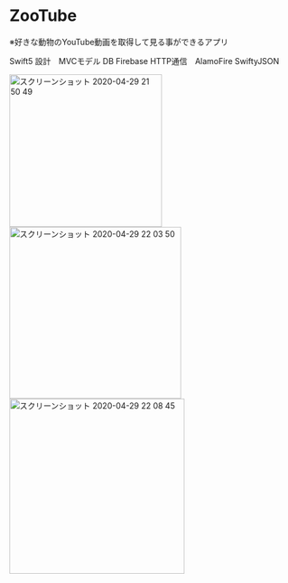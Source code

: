 # ZooTube
※好きな動物のYouTube動画を取得して見る事ができるアプリ

Swift5 
設計　MVCモデル
DB Firebase 
HTTP通信　AlamoFire SwiftyJSON


<img width="270" alt="スクリーンショット 2020-04-29 21 50 49" src="https://user-images.githubusercontent.com/51296886/80600097-ddc20a00-8a66-11ea-9cfd-c260b6ae93b7.png"><img width="304" alt="スクリーンショット 2020-04-29 22 03 50" src="https://user-images.githubusercontent.com/51296886/80600189-fcc09c00-8a66-11ea-8b48-26ec51c2b229.png"><img width="310" alt="スクリーンショット 2020-04-29 22 08 45" src="https://user-images.githubusercontent.com/51296886/80600202-02b67d00-8a67-11ea-8cd4-3503f56dc44c.png">
